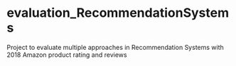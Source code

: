 # evaluation_RecommendationSystems
Project to evaluate multiple approaches in Recommendation Systems with 2018 Amazon product rating and reviews
